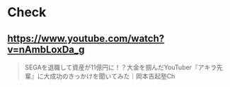 # Check

## https://www.youtube.com/watch?v=nAmbLoxDa_g

> SEGAを退職して資産が11億円に！？大金を掴んだYouTuber『アキラ先輩』に大成功のきっかけを聞いてみた｜岡本吉起塾Ch 
